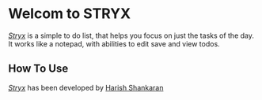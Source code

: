 Welcom to STRYX
===============

[*Stryx*](#) is a simple to do list, that helps you focus on just the tasks of the day. It works like a notepad, with abilities to edit save and view todos.

How To Use
----------



[*Stryx*](#) has been developed by [Harish Shankaran](http://www.oxygenflow.net)

